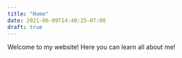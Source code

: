 ```yaml
---
title: "Home"
date: 2021-06-09T14:40:25-07:00
draft: true
---
```

Welcome to my website! Here you can learn all about me!